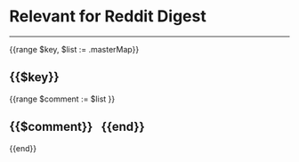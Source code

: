 # Relevant for Reddit Digest
---

{{range $key, $list := .masterMap}}
## {{$key}}

{{range $comment := $list }}

{{$comment}}
&nbsp;
{{end}}
---
{{end}}